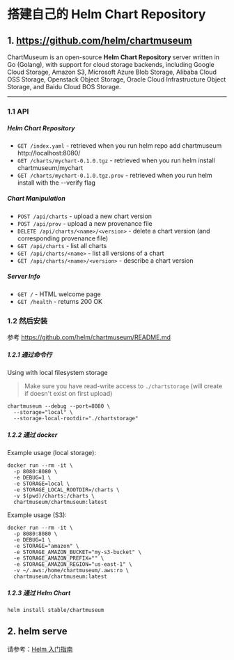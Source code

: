# 搭建自己的 Helm Chart Repository

## 1. https://github.com/helm/chartmuseum

ChartMuseum is an open-source **Helm Chart Repository** server written in Go (Golang), with support for cloud storage backends, including Google Cloud Storage, Amazon S3, Microsoft Azure Blob Storage, Alibaba Cloud OSS Storage, Openstack Object Storage, Oracle Cloud Infrastructure Object Storage, and Baidu Cloud BOS Storage.

---

### 1.1 API

##### Helm Chart Repository
* `GET /index.yaml` - retrieved when you run helm repo add chartmuseum http://localhost:8080/
* `GET /charts/mychart-0.1.0.tgz` - retrieved when you run helm install chartmuseum/mychart
* `GET /charts/mychart-0.1.0.tgz.prov` - retrieved when you run helm install with the --verify flag
##### Chart Manipulation
* `POST /api/charts` - upload a new chart version
* `POST /api/prov` - upload a new provenance file
* `DELETE /api/charts/<name>/<version>` - delete a chart version (and corresponding provenance file)
* `GET /api/charts` - list all charts
* `GET /api/charts/<name>` - list all versions of a chart
* `GET /api/charts/<name>/<version>` - describe a chart version
##### Server Info
* `GET /` - HTML welcome page
* `GET /health` - returns 200 OK


### 1.2 然后安装

参考 https://github.com/helm/chartmuseum/README.md

##### 1.2.1 通过命令行

Using with local filesystem storage

> Make sure you have read-write access to `./chartstorage` (will create if doesn't exist on first upload)

```
chartmuseum --debug --port=8080 \
  --storage="local" \
  --storage-local-rootdir="./chartstorage"
```

##### 1.2.2 通过 docker

Example usage (local storage):

```
docker run --rm -it \
  -p 8080:8080 \
  -e DEBUG=1 \
  -e STORAGE=local \
  -e STORAGE_LOCAL_ROOTDIR=/charts \
  -v $(pwd)/charts:/charts \
  chartmuseum/chartmuseum:latest
```

Example usage (S3):

```
docker run --rm -it \
  -p 8080:8080 \
  -e DEBUG=1 \
  -e STORAGE="amazon" \
  -e STORAGE_AMAZON_BUCKET="my-s3-bucket" \
  -e STORAGE_AMAZON_PREFIX="" \
  -e STORAGE_AMAZON_REGION="us-east-1" \
  -v ~/.aws:/home/chartmuseum/.aws:ro \
  chartmuseum/chartmuseum:latest
  ```
  
##### 1.2.3 通过 Helm Chart

```
helm install stable/chartmuseum
```

## 2. helm serve

请参考：[Helm 入门指南](https://mp.weixin.qq.com/s/f-sHjfIGh2ESm0ovtY8DSw)